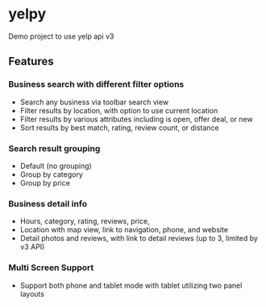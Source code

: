 # yelpy
Demo project to use yelp api v3

## Features
### Business search with different filter options
* Search any business via toolbar search view
* Filter results by location, with option to use current location
* Filter results by various attributes including is open, offer deal, or new
* Sort results by best match, rating, review count, or distance

### Search result grouping
* Default (no grouping)
* Group by category
* Group by price

### Business detail info
* Hours, category, rating, reviews, price, 
* Location with map view, link to navigation, phone, and website
* Detail photos and reviews, with link to detail reviews (up to 3, limited by v3 API)

### Multi Screen Support 
* Support both phone and tablet mode with tablet utilizing two panel layouts
